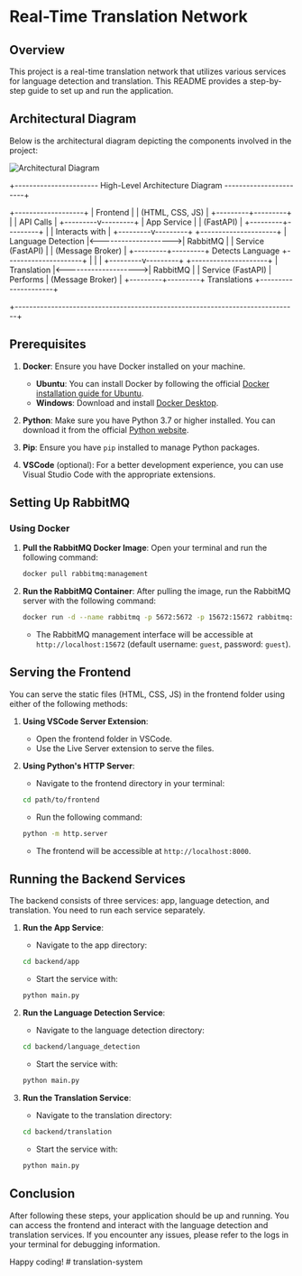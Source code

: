 # Real-Time Translation Network

## Overview
This project is a real-time translation network that utilizes various services for language detection and translation. This README provides a step-by-step guide to set up and run the application.

## Architectural Diagram

Below is the architectural diagram depicting the components involved in the project:

![Architectural Diagram](https://drive.google.com/file/d/1t65usTmjxZzilIybmQqKXp1txFfSZ9Po/view)

+----------------------- High-Level Architecture Diagram -----------------------+

+-------------------+
|      Frontend     |
| (HTML, CSS, JS)   |
+---------+---------+
          |
          | API Calls
          |
+---------v---------+
|      App Service  |
| (FastAPI)         |
+---------+---------+
          |
          | Interacts with
          |
+---------v---------+                       +---------------------+
| Language Detection |<-------------------->|   RabbitMQ          |
| Service (FastAPI)  |                      | (Message Broker)    |
+---------+---------+   Detects Language    +---------------------+
          |
          | 
          |
+---------v---------+                      +---------------------+
| Translation       |<-------------------->|   RabbitMQ          |
| Service (FastAPI) |       Performs       | (Message Broker)    |
+---------+---------+     Translations     +---------------------+

+------------------------------------------------------------------------------+

## Prerequisites

1. **Docker**: Ensure you have Docker installed on your machine.
   - **Ubuntu**: You can install Docker by following the official [Docker installation guide for Ubuntu](https://docs.docker.com/engine/install/ubuntu/).
   - **Windows**: Download and install [Docker Desktop](https://www.docker.com/products/docker-desktop).

2. **Python**: Make sure you have Python 3.7 or higher installed. You can download it from the official [Python website](https://www.python.org/downloads/).

3. **Pip**: Ensure you have `pip` installed to manage Python packages.

4. **VSCode** (optional): For a better development experience, you can use Visual Studio Code with the appropriate extensions.

## Setting Up RabbitMQ

### Using Docker

1. **Pull the RabbitMQ Docker Image**:
   Open your terminal and run the following command:
   ```bash
   docker pull rabbitmq:management
   ```

2. **Run the RabbitMQ Container**:
   After pulling the image, run the RabbitMQ server with the following command:
   ```bash
   docker run -d --name rabbitmq -p 5672:5672 -p 15672:15672 rabbitmq:management
   ```
   - The RabbitMQ management interface will be accessible at `http://localhost:15672` (default username: `guest`, password: `guest`).

## Serving the Frontend

You can serve the static files (HTML, CSS, JS) in the frontend folder using either of the following methods:

1. **Using VSCode Server Extension**:
   - Open the frontend folder in VSCode.
   - Use the Live Server extension to serve the files.

2. **Using Python's HTTP Server**:
   - Navigate to the frontend directory in your terminal:
   ```bash
   cd path/to/frontend
   ```
   - Run the following command:
   ```bash
   python -m http.server
   ```
   - The frontend will be accessible at `http://localhost:8000`.

## Running the Backend Services

The backend consists of three services: app, language detection, and translation. You need to run each service separately.

1. **Run the App Service**:
   - Navigate to the app directory:
   ```bash
   cd backend/app
   ```
   - Start the service with:
   ```bash
   python main.py
   ```

2. **Run the Language Detection Service**:
   - Navigate to the language detection directory:
   ```bash
   cd backend/language_detection
   ```
   - Start the service with:
   ```bash
   python main.py
   ```

3. **Run the Translation Service**:
   - Navigate to the translation directory:
   ```bash
   cd backend/translation
   ```
   - Start the service with:
   ```bash
   python main.py
   ```

## Conclusion

After following these steps, your application should be up and running. You can access the frontend and interact with the language detection and translation services. If you encounter any issues, please refer to the logs in your terminal for debugging information.

Happy coding!
#   t r a n s l a t i o n - s y s t e m  
 
